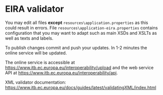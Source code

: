 # EIRA validator

You may edit all files **except** `resources\application.properties` as this could result in errors. File `resources\application-eira.properties` contains configuration that you may want to adapt such as main XSDs and XSLTs as well as texts and labels.

To publish changes commit and push your updates. In 1-2 minutes the online service will be updated.

The online service is accessible at https://www.itb.ec.europa.eu/interoperability/upload and the web service API at https://www.itb.ec.europa.eu/interoperability/api.


XML validator documentation: https://www.itb.ec.europa.eu/docs/guides/latest/validatingXML/index.html